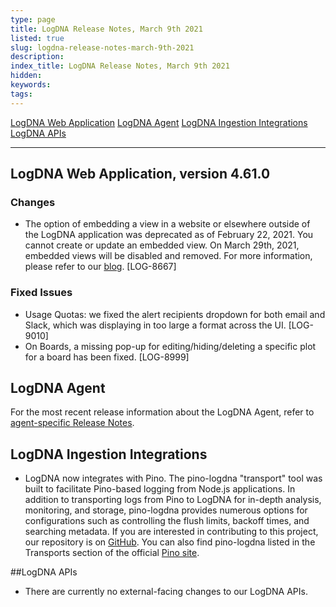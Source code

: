 ```yaml
---
type: page
title: LogDNA Release Notes, March 9th 2021
listed: true
slug: logdna-release-notes-march-9th-2021
description: 
index_title: LogDNA Release Notes, March 9th 2021
hidden: 
keywords: 
tags: 
---
```





[LogDNA Web Application](https://docs.logdna.com/changelog/logdna-release-notes-march-9th-2021#logdna-web-application-version-4610)
[LogDNA Agent](https://docs.logdna.com/changelog/logdna-release-notes-march-9th-2021#logdna-agent)
[LogDNA Ingestion Integrations](https://docs.logdna.com/changelog/logdna-release-notes-march-9th-2021#logdna-ingestion-integrations)
[LogDNA APIs](https://docs.logdna.com/changelog/logdna-release-notes-march-9th-2021#LogDNA-APIs)

---
## LogDNA Web Application, version 4.61.0

### Changes
* The option of embedding a view in a website or elsewhere outside of the LogDNA application was deprecated as of February 22, 2021. You cannot create or update an embedded view. On March 29th, 2021, embedded views will be disabled and removed. For more information, please refer to our [blog](https://logdna.com/blog/sunsetting-embedded-views/). [LOG-8667]

### Fixed Issues

* Usage Quotas: we fixed the alert recipients dropdown for both email and Slack, which was displaying in too large a format across the UI. [LOG-9010]
* On Boards, a missing pop-up for editing/hiding/deleting a specific plot for a board has been fixed. [LOG-8999]

## LogDNA Agent

For the most recent release information about the LogDNA Agent, refer to [agent-specific Release Notes](https://docs.logdna.com/changelog).

## LogDNA Ingestion Integrations

- LogDNA now integrates with Pino. The pino-logdna "transport" tool was built to facilitate Pino-based logging from Node.js applications. In addition to transporting logs from Pino to LogDNA for in-depth analysis, monitoring, and storage, pino-logdna provides numerous options for configurations such as controlling the flush limits, backoff times, and searching metadata. If you are interested in contributing to this project, our repository is on [GitHub](https://github.com/logdna/pino-logdna). You can also find pino-logdna listed in the Transports section of the official [Pino site](https://getpino.io/#/docs/transports?id=pino-logdna).

##LogDNA APIs

- There are currently no external-facing changes to our LogDNA APIs.

